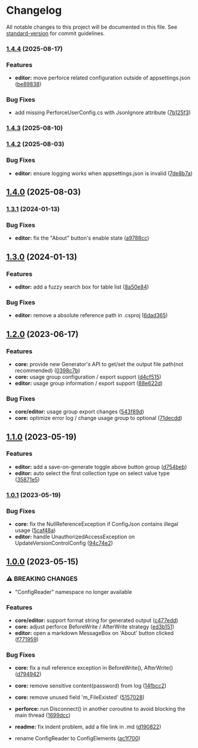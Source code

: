 # Changelog

All notable changes to this project will be documented in this file. See [standard-version](https://github.com/conventional-changelog/standard-version) for commit guidelines.

### [1.4.4](https://github.com/kalulas/TableCraft/compare/v1.4.3...v1.4.4) (2025-08-17)


### Features

* **editor:** move perforce related configuration outside of appsettings.json ([be89838](https://github.com/kalulas/TableCraft/commit/be898385834147a5eca198e9328f3890e3c0c3ce))


### Bug Fixes

* add missing PerforceUserConfig.cs with JsonIgnore attribute ([7b125f3](https://github.com/kalulas/TableCraft/commit/7b125f3001218f33e7bdcae081f9aa23f5032236))

### [1.4.3](https://github.com/kalulas/TableCraft/compare/v1.4.2...v1.4.3) (2025-08-10)

### [1.4.2](https://github.com/kalulas/TableCraft/compare/v1.4.0...v1.4.2) (2025-08-03)


### Bug Fixes

* **editor:** ensure logging works when appsettings.json is invalid ([7de8b7a](https://github.com/kalulas/TableCraft/commit/7de8b7af53bc67978c9cf8e6cc113d46f132b304))

## [1.4.0](https://github.com/kalulas/TableCraft/compare/v1.3.1...v1.4.0) (2025-08-03)

### [1.3.1](https://github.com/kalulas/TableCraft/compare/v1.3.0...v1.3.1) (2024-01-13)


### Bug Fixes

* **editor:** fix the "About" button's enable state ([a9788cc](https://github.com/kalulas/TableCraft/commit/a9788cc8b86ff918316393a6d99fb2e13a36aea1))

## [1.3.0](https://github.com/kalulas/TableCraft/compare/v1.2.0...v1.3.0) (2024-01-13)


### Features

* **editor:** add a fuzzy search box for table list ([8a50e84](https://github.com/kalulas/TableCraft/commit/8a50e84aad94840271d0c0bf57908c46078bf226))


### Bug Fixes

* **editor:** remove a absolute reference path in .csproj ([6dad365](https://github.com/kalulas/TableCraft/commit/6dad3656cb84fb9c46d334af7f23d7be781f9f31))

## [1.2.0](https://github.com/kalulas/TableCraft/compare/v1.1.0...v1.2.0) (2023-06-17)


### Features

* **core:** provide new Generator's API to get/set the output file path(not recommended) ([0398c7b](https://github.com/kalulas/TableCraft/commit/0398c7bfbe2c8ed196c2b3e611978b04322d3b33))
* **core:** usage group configuration / export support ([d4cf515](https://github.com/kalulas/TableCraft/commit/d4cf515363ab7dc861a6d2ccf014dfbb7c288db6))
* **editor:** usage group information / export support ([88e622d](https://github.com/kalulas/TableCraft/commit/88e622d2297cffc7096b42845e1db776ee8b19dd))


### Bug Fixes

* **core/editor:** usage group export changes ([543f89d](https://github.com/kalulas/TableCraft/commit/543f89d76b35bcf36cd2ddea80b7035c1a2eed55))
* **core:** optimize error log / change usage group to optional ([71decdd](https://github.com/kalulas/TableCraft/commit/71decdd8bf938bc6787c31dde7a831c9db0072a8))

## [1.1.0](https://github.com/kalulas/ConfigCodeGen/compare/v1.0.1...v1.1.0) (2023-05-19)


### Features

* **editor:** add a save-on-generate toggle above button group ([d754beb](https://github.com/kalulas/ConfigCodeGen/commit/d754beb04b4063e6879be37b227f77c7d54bf05d))
* **editor:** auto select the first collection type on select value type ([35871e5](https://github.com/kalulas/ConfigCodeGen/commit/35871e560b6322ccdefcad471c1cd14ebffa9dfd))

### [1.0.1](https://github.com/kalulas/ConfigCodeGen/compare/v1.0.0...v1.0.1) (2023-05-19)


### Bug Fixes

* **core:** fix the NullReferenceException if ConfigJson contains illegal usage ([5caf48a](https://github.com/kalulas/ConfigCodeGen/commit/5caf48ab64e2c587448041ec15918bb1973d5799))
* **editor:** handle UnauthorizedAccessException on UpdateVersionControlConfig ([94c74e2](https://github.com/kalulas/ConfigCodeGen/commit/94c74e22350316dc8a41ee2bded52694dea59d63))

## [1.0.0](https://github.com/Kalulas/TableCraft/compare/v0.4.0-alpha...v1.0.0) (2023-05-15)


### ⚠ BREAKING CHANGES

* "ConfigReader" namespace no longer available

### Features

* **core/editor:** support format string for generated output ([c477edd](https://github.com/Kalulas/TableCraft/commit/c477edd39d6b3368bae563f3901fdcda09b5d4fb))
* **core:** adjust perforce BeforeWrite / AfterWrite strategy ([ed3b151](https://github.com/Kalulas/TableCraft/commit/ed3b151e88eb881e9f966a7ac9746f3cb87dabd1))
* **editor:** open a markdown MessageBox on 'About' button clicked ([f771959](https://github.com/Kalulas/TableCraft/commit/f77195994c2aaa73c3fc2459738fc128943bdb2e))


### Bug Fixes

* **core:** fix a null reference exception in BeforeWrite(), AfterWrite() ([d794942](https://github.com/Kalulas/TableCraft/commit/d794942a855efe56969e9313eeafab929a00cfe4))
* **core:** remove sensitive content(password) from log ([14fbcc2](https://github.com/Kalulas/TableCraft/commit/14fbcc2df934829dec7661303f52d5835382bd7d))
* **core:** remove unused field 'm_FileExisted' ([5157028](https://github.com/Kalulas/TableCraft/commit/51570282e04a2286b0ebabf0a3cf00d2f7543a7b))
* **perforce:** run Disconnect() in another coroutine to avoid blocking the main thread ([1699dcc](https://github.com/Kalulas/TableCraft/commit/1699dccaf9263579e7d00ee0e83f3fe023a0c610))
* **readme:** fix indent problem, add a file link in .md ([d190822](https://github.com/Kalulas/TableCraft/commit/d190822c9041f4a5f53872ac5c4949193683fd21))


* rename ConfigReader to ConfigElements ([ac1f700](https://github.com/Kalulas/TableCraft/commit/ac1f700419dd30ccfc3924e03a9220d92d20fef7))
